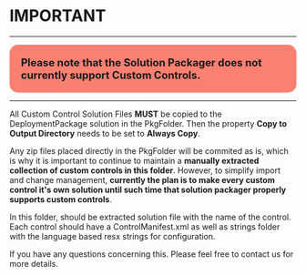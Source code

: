 ﻿# IMPORTANT

---------------------------------

<dl>
<div style="background-color:salmon;border-radius:15px;padding:20px;font-size:1.3em;font-weight:bold;">
Please note that the Solution Packager does not currently support Custom Controls.
<div>
</dl>

--------------------------------


All Custom Control Solution Files **MUST** be copied to the DeploymentPackage solution in the PkgFolder.  Then the property **Copy to Output Directory** needs to be set to **Always Copy**.

Any zip files placed directly in the PkgFolder will be commited as is, 
which is why it is important to continue to maintain a **manually 
extracted collection of custom controls in this folder**.  However, to simplify 
import and change management, **currently the plan is to make every custom 
control it's own solution until such time that solution packager properly
supports custom controls**.

In this folder, should be extracted solution file with the 
name of the control.  Each control should have a ControlManifest.xml 
as well as strings folder with the language based resx strings for 
configuration.

If you have any questions concerning this. Please feel free to contact us
for more details.